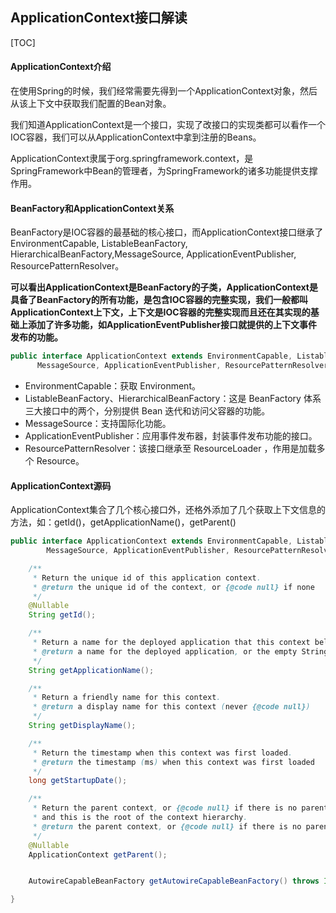 ## ApplicationContext接口解读

[TOC]

#### ApplicationContext介绍

在使用Spring的时候，我们经常需要先得到一个ApplicationContext对象，然后从该上下文中获取我们配置的Bean对象。

我们知道ApplicationContext是一个接口，实现了改接口的实现类都可以看作一个IOC容器，我们可以从ApplicationContext中拿到注册的Beans。

ApplicationContext隶属于org.springframework.context，是SpringFramework中Bean的管理者，为SpringFramework的诸多功能提供支撑作用。



#### BeanFactory和ApplicationContext关系

BeanFactory是IOC容器的最基础的核心接口，而ApplicationContext接口继承了EnvironmentCapable, ListableBeanFactory, HierarchicalBeanFactory,MessageSource, ApplicationEventPublisher, ResourcePatternResolver。

**可以看出ApplicationContext是BeanFactory的子类，ApplicationContext是具备了BeanFactory的所有功能，是包含IOC容器的完整实现，我们一般都叫ApplicationContext上下文，上下文是IOC容器的完整实现而且还在其实现的基础上添加了许多功能，如ApplicationEventPublisher接口就提供的上下文事件发布的功能。**

```java
public interface ApplicationContext extends EnvironmentCapable, ListableBeanFactory, HierarchicalBeanFactory,
      MessageSource, ApplicationEventPublisher, ResourcePatternResolver
```



- EnvironmentCapable：获取 Environment。
- ListableBeanFactory、HierarchicalBeanFactory：这是 BeanFactory 体系三大接口中的两个，分别提供 Bean 迭代和访问父容器的功能。
- MessageSource：支持国际化功能。
- ApplicationEventPublisher：应用事件发布器，封装事件发布功能的接口。
- ResourcePatternResolver：该接口继承至 ResourceLoader ，作用是加载多个 Resource。



#### ApplicationContext源码

ApplicationContext集合了几个核心接口外，还格外添加了几个获取上下文信息的方法，如：getId()，getApplicationName()，getParent()

```java
public interface ApplicationContext extends EnvironmentCapable, ListableBeanFactory, HierarchicalBeanFactory,
		MessageSource, ApplicationEventPublisher, ResourcePatternResolver {

	/**
	 * Return the unique id of this application context.
	 * @return the unique id of the context, or {@code null} if none
	 */
	@Nullable
	String getId();

	/**
	 * Return a name for the deployed application that this context belongs to.
	 * @return a name for the deployed application, or the empty String by default
	 */
	String getApplicationName();

	/**
	 * Return a friendly name for this context.
	 * @return a display name for this context (never {@code null})
	 */
	String getDisplayName();

	/**
	 * Return the timestamp when this context was first loaded.
	 * @return the timestamp (ms) when this context was first loaded
	 */
	long getStartupDate();

	/**
	 * Return the parent context, or {@code null} if there is no parent
	 * and this is the root of the context hierarchy.
	 * @return the parent context, or {@code null} if there is no parent
	 */
	@Nullable
	ApplicationContext getParent();


	AutowireCapableBeanFactory getAutowireCapableBeanFactory() throws IllegalStateException;

}
```

